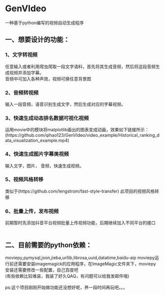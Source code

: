 # GenVIdeo
一种基于python编写的视频自动生成程序<br>
<h2>一、想要设计的功能：</h2>
<h3>1、文字转视频</h3>
 任意输入或者利用爬虫爬取一段文字语料，首先将其生成音频，然后将这段音频生成视频并添加字幕。<br>
 音频中可加入各种声效，视频可换任意背景图<br>
<h3>2、音频转视频</h3>
输入一段音频，语音识别生成文字，然后生成对应的字幕视频。<br>
<h3>3、快速生成动态排名数据可视化视频</h3>
运用movie中的模块将matplotlib画出的图表变成动画，效果如下链接所示：
(https://github.com/qihao123/GenVIdeo/video_example/Historical_ranking_data_visualization_example.mp4)
<h3>4、快速生成图片字幕类视频</h3>
输入文字，图片， 音频，快速生成视频。
<h3>5、视频风格转移</h3>
类似于(https://github.com/lengstrom/fast-style-transfer)
此项目的视频风格转移
<h3>6、批量上传，发布视频</h3>
前期暂时先添加抖音平台视频批量上传视频功能，后期继续加入不同平台的接口
<br>
<br>
<h2>二、目前需要的python依赖：</h2>
moviepy,pymysql,json,jieba,urllib,librosa,uuid,datatime,baidu-aip
moviepy运行前还需要安装imagemagick的应用程序，在ImageMagic文件夹下，moviepy安装还需要修改一些配置，自己百度吧<br>
(有些依赖比较难装，我装了好久QAQ，有问题可以给我发邮件哦)<br><br>
ps:这个项目刚刚开始做功能还没想好呢，养一段时间再玩吧。。。
